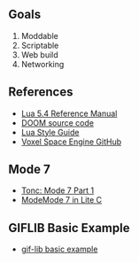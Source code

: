 ## Goals
1. Moddable
2. Scriptable
3. Web build
4. Networking

## References
- [Lua 5.4 Reference Manual](https://www.lua.org/manual/5.4/manual.html)
- [DOOM source code](https://github.com/id-Software/DOOM)
- [Lua Style Guide](https://github.com/luarocks/lua-style-guide)
- [Voxel Space Engine GitHub](https://github.com/s-macke/VoxelSpace)

## Mode 7
- [Tonc: Mode 7 Part 1](http://www.coranac.com/tonc/text/mode7.htm)
- [ModeMode 7 in Lite C](https://fenixfox-studios.com/content/mode_7/)

##  GIFLIB Basic Example
- [gif-lib basic example](https://gist.github.com/suzumura-ss/a5e922994513e44226d33c3a0c2c60d1)